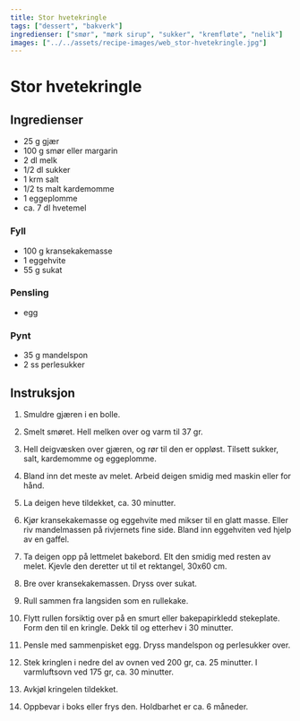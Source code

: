 ```yaml
---
title: Stor hvetekringle
tags: ["dessert", "bakverk"]
ingredienser: ["smør", "mørk sirup", "sukker", "kremfløte", "nelik"]
images: ["../../assets/recipe-images/web_stor-hvetekringle.jpg"]
---
```


# Stor hvetekringle

## Ingredienser

- 25 g gjær
- 100 g smør eller margarin
- 2 dl melk
- 1/2 dl sukker
- 1 krm salt
- 1/2 ts malt kardemomme
- 1 eggeplomme
- ca. 7 dl hvetemel

### Fyll

- 100 g kransekakemasse
- 1 eggehvite
- 55 g sukat

### Pensling

- egg

### Pynt

- 35 g mandelspon
- 2 ss perlesukker

## Instruksjon

1. Smuldre gjæren i en bolle.

2. Smelt smøret. Hell melken over og varm til 37 gr.

3. Hell deigvæsken over gjæren, og rør til den er oppløst. Tilsett sukker, salt, kardemomme og eggeplomme.

4. Bland inn det meste av melet. Arbeid deigen smidig med maskin eller for hånd.

5. La deigen heve tildekket, ca. 30 minutter.

6. Kjør kransekakemasse og eggehvite med mikser til en glatt masse. Eller riv mandelmassen på rivjernets fine side. Bland inn eggehviten ved hjelp av en gaffel.

7. Ta deigen opp på lettmelet bakebord. Elt den smidig med resten av melet. Kjevle den deretter ut til et rektangel, 30x60 cm.

8. Bre over kransekakemassen. Dryss over sukat.

9. Rull sammen fra langsiden som en rullekake.

10. Flytt rullen forsiktig over på en smurt eller bakepapirkledd stekeplate. Form den til en kringle. Dekk til og etterhev i 30 minutter.

11. Pensle med sammenpisket egg. Dryss mandelspon og perlesukker over.

12. Stek kringlen i nedre del av ovnen ved 200 gr, ca. 25 minutter. I varmluftsovn ved 175 gr, ca. 30 minutter.

13. Avkjøl kringelen tildekket.

14. Oppbevar i boks eller frys den. Holdbarhet er ca. 6 måneder.
